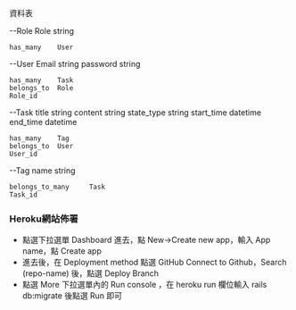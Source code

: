 資料表

--Role
	Role 		string
	
	has_many	User


--User
	Email string
	password string
	
	has_many	Task
	belongs_to 	Role
	Role_id
	
	
--Task
	title 		string
	content 	string
	state_type 	string
	start_time 	datetime
	end_time 	datetime
	
	has_many 	Tag	
	belongs_to 	User
	User_id
	
	
--Tag
	name				string
	
	belongs_to_many 	Task
	Task_id


### Heroku網站佈署
- 點選下拉選單 Dashboard 進去，點 New->Create new app，輸入 App name，點 Create app
- 進去後，在 Deployment method 點選 GitHub Connect to Github，Search (repo-name) 後，點選 Deploy Branch
- 點選 More 下拉選單內的 Run console ，在 heroku run 欄位輸入 rails db:migrate 後點選 Run 即可